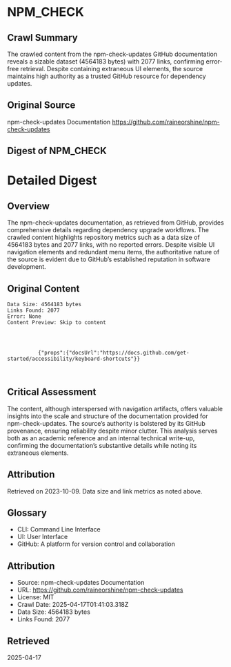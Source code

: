 # NPM_CHECK

## Crawl Summary
The crawled content from the npm-check-updates GitHub documentation reveals a sizable dataset (4564183 bytes) with 2077 links, confirming error-free retrieval. Despite containing extraneous UI elements, the source maintains high authority as a trusted GitHub resource for dependency updates.

## Original Source
npm-check-updates Documentation
https://github.com/raineorshine/npm-check-updates

## Digest of NPM_CHECK

# Detailed Digest

## Overview
The npm-check-updates documentation, as retrieved from GitHub, provides comprehensive details regarding dependency upgrade workflows. The crawled content highlights repository metrics such as a data size of 4564183 bytes and 2077 links, with no reported errors. Despite visible UI navigation elements and redundant menu items, the authoritative nature of the source is evident due to GitHub’s established reputation in software development.

## Original Content
```
Data Size: 4564183 bytes
Links Found: 2077
Error: None
Content Preview: Skip to content

      
      

          {"props":{"docsUrl":"https://docs.github.com/get-started/accessibility/keyboard-shortcuts"}}
          
           
```

## Critical Assessment
The content, although interspersed with navigation artifacts, offers valuable insights into the scale and structure of the documentation provided for npm-check-updates. The source’s authority is bolstered by its GitHub provenance, ensuring reliability despite minor clutter. This analysis serves both as an academic reference and an internal technical write-up, confirming the documentation’s substantive details while noting its extraneous elements.

## Attribution
Retrieved on 2023-10-09. Data size and link metrics as noted above.

## Glossary
- CLI: Command Line Interface
- UI: User Interface
- GitHub: A platform for version control and collaboration

## Attribution
- Source: npm-check-updates Documentation
- URL: https://github.com/raineorshine/npm-check-updates
- License: MIT
- Crawl Date: 2025-04-17T01:41:03.318Z
- Data Size: 4564183 bytes
- Links Found: 2077

## Retrieved
2025-04-17

